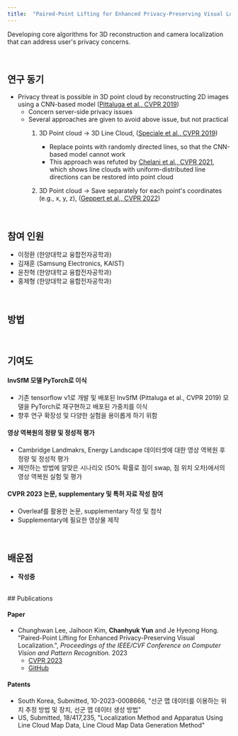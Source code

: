 ```yaml
---
title:  "Paired-Point Lifting for Enhanced Privacy-Preserving Visual Localization (2022.06 - 2023.02)"
---
```

  
Developing core algorithms for 3D reconstruction and camera localization that can address user's privacy concerns.
  
<br/>

## 연구 동기
* Privacy threat is possible in 3D point cloud by reconstructing 2D images using a CNN-based model ([Pittaluga et al., CVPR 2019]())
  + Concern server-side privacy issues
  + Several approaches are given to avoid above issue, but not practical  
    1. 3D Point cloud -> 3D Line Cloud, ([Speciale et al., CVPR 2019]())  
       - Replace points with randomly directed lines, so that the CNN-based model cannot work  
       - This approach was refuted by [Chelani et al., CVPR 2021](), which shows line clouds with uniform-distributed line directions can be restored into point cloud  
      
    2. 3D Point cloud -> Save separately for each point's coordinates (e.g., x, y, z), ([Geppert et al., CVPR 2022]())
<br/>

## 참여 인원
- 이정환 (한양대학교 융합전자공학과)  
- 김재훈 (Samsung Electronics, KAIST)  
- 윤찬혁 (한양대학교 융합전자공학과)  
- 홍제형 (한양대학교 융합전자공학과)  
<br/>

## 방법


<br/>

## 기여도
#### InvSfM 모델 PyTorch로 이식
- 기존 tensorflow v1로 개발 및 배포된 InvSfM (Pittaluga et al., CVPR 2019) 모델을 PyTorch로 재구현하고 배포된 가중치를 이식  
- 향후 연구 확장성 및 다양한 실험을 용이롭게 하기 위함  

#### 영상 역복원의 정량 및 정성적 평가
- Cambridge Landmakrs, Energy Landscape 데이터셋에 대한 영상 역복원 후 정량 및 정성적 평가  
- 제안하는 방법에 알맞은 시나리오 (50% 확률로 점이 swap, 점 위치 오차)에서의 영상 역복원 실험 및 평가  

#### CVPR 2023 논문, supplementary 및 특허 자료 작성 참여  
- Overleaf를 활용한 논문, supplementary 작성 및 첨삭  
- Supplementary에 필요한 영상물 제작  

<br/>

## 배운점
- **작성중**

<br/>
## Publications  

#### Paper  
* Chunghwan Lee, Jaihoon Kim, **Chanhyuk Yun** and Je Hyeong Hong. "Paired-Point Lifting for Enhanced Privacy-Preserving Visual Localization.", *Proceedings of the IEEE/CVF Conference on Computer Vision and Pattern Recognition.* 2023  
  + [CVPR 2023](https://openaccess.thecvf.com/content/CVPR2023/html/Lee_Paired-Point_Lifting_for_Enhanced_Privacy-Preserving_Visual_Localization_CVPR_2023_paper.html)  
  + [GitHub](https://github.com/Fusroda-h/ppl)  

#### Patents  
* South Korea, Submitted, 10-2023-0008666, "선군 맵 데이터를 이용하는 위치 추정 방법 및 장치, 선군 맵 데이터 생성 방법"  
* US, Submitted, 18/417,235, "Localization Method and Apparatus Using Line Cloud Map Data, Line Cloud Map Data Generation Method"  

